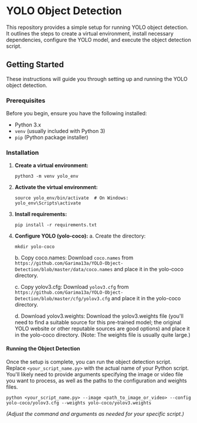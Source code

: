 # YOLO Object Detection

This repository provides a simple setup for running YOLO object detection.  It outlines the steps to create a virtual environment, install necessary dependencies, configure the YOLO model, and execute the object detection script.

## Getting Started

These instructions will guide you through setting up and running the YOLO object detection.

### Prerequisites

Before you begin, ensure you have the following installed:

* Python 3.x
* `venv` (usually included with Python 3)
* `pip` (Python package installer)

### Installation

1. **Create a virtual environment:**
    ```
    python3 -m venv yolo_env
    ```

2. **Activate the virtual environment:**
    ```
    source yolo_env/bin/activate  # On Windows: yolo_env\Scripts\activate
    ```

3. **Install requirements:**
    ```
    pip install -r requirements.txt
    ```

4. **Configure YOLO (yolo-coco):**
    a. Create the directory:
    ```
    mkdir yolo-coco
    ```
    b. Copy coco.names:  Download `coco.names` from `https://github.com/Garima13a/YOLO-Object-Detection/blob/master/data/coco.names` and place it in the yolo-coco directory.

    c. Copy yolov3.cfg: Download `yolov3.cfg` from `https://github.com/Garima13a/YOLO-Object-Detection/blob/master/cfg/yolov3.cfg` and place it in the yolo-coco directory.

    d. Download yolov3.weights: Download the yolov3.weights file (you'll need to find a suitable source for this pre-trained model; the original YOLO website or other reputable sources are good options) and place it in the yolo-coco directory.  (Note: The weights file is usually quite large.)

#### **Running the Object Detection**
Once the setup is complete, you can run the object detection script.  Replace `<your_script_name.py>` with the actual name of your Python script.  You'll likely need to provide arguments specifying the image or video file you want to process, as well as the paths to the configuration and weights files.

```
python <your_script_name.py> --image <path_to_image_or_video> --config yolo-coco/yolov3.cfg --weights yolo-coco/yolov3.weights
```

*(Adjust the command and arguments as needed for your specific script.)*